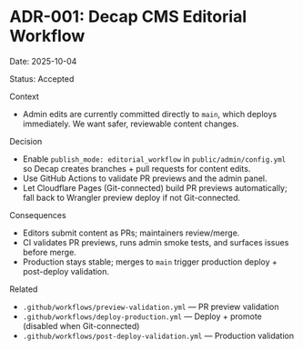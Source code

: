 # ADR-001: Decap CMS Editorial Workflow

Date: 2025-10-04

Status: Accepted

Context
- Admin edits are currently committed directly to `main`, which deploys immediately. We want safer, reviewable content changes.

Decision
- Enable `publish_mode: editorial_workflow` in `public/admin/config.yml` so Decap creates branches + pull requests for content edits.
- Use GitHub Actions to validate PR previews and the admin panel.
- Let Cloudflare Pages (Git-connected) build PR previews automatically; fall back to Wrangler preview deploy if not Git-connected.

Consequences
- Editors submit content as PRs; maintainers review/merge.
- CI validates PR previews, runs admin smoke tests, and surfaces issues before merge.
- Production stays stable; merges to `main` trigger production deploy + post-deploy validation.

Related
- `.github/workflows/preview-validation.yml` — PR preview validation
- `.github/workflows/deploy-production.yml` — Deploy + promote (disabled when Git-connected)
- `.github/workflows/post-deploy-validation.yml` — Production validation

